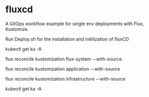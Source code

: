 # fluxcd
A GitOps workflow example for single env deployments with Flux, Kustomize.

Run Deploy.sh for the installation and initilization of fluxCD 


kubectl get ka -A

flux reconcile kustomization flux-system --with-source

flux reconcile  kustomization application --with-source

flux reconcile  kustomization infrastructure --with-source

kubectl get ka -A
